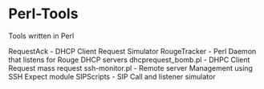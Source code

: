 # Perl-Tools
Tools written in Perl


RequestAck - DHCP Client Request Simulator
RougeTracker - Perl Daemon that listens for Rouge DHCP servers
dhcprequest_bomb.pl - DHPC Client Request mass request
ssh-monitor.pl - Remote server Management using SSH Expect module
SIPScripts  - SIP Call and listener simulator
